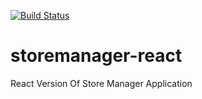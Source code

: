 [![Build Status](https://travis-ci.org/Easybuoy/storemanager-react.svg?branch=develop)](https://travis-ci.org/Easybuoy/storemanager-react)

# storemanager-react
React Version Of Store Manager Application
